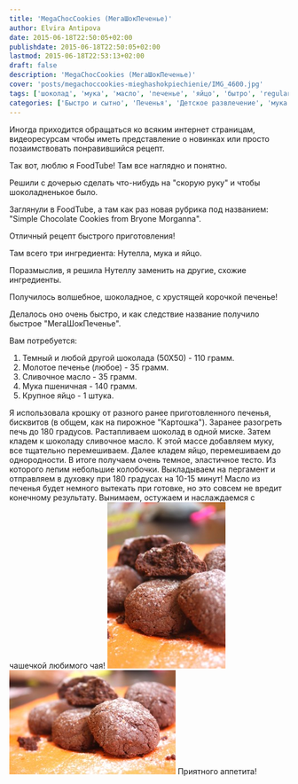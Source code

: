 ```yaml
---
title: 'MegaChocCookies (МегаШокПеченье)'
author: Elvira Antipova
date: 2015-06-18T22:50:05+02:00
publishdate: 2015-06-18T22:50:05+02:00
lastmod: 2015-06-18T22:53:13+02:00
draft: false
description: 'MegaChocCookies (МегаШокПеченье)'
cover: 'posts/megachoccookies-mieghashokpiechienie/IMG_4600.jpg'
tags: ['шоколад', 'мука', 'масло', 'печенье', 'яйцо', 'бытро', 'regular']
categories: ['Быстро и сытно', 'Печенья', 'Детское развлечение', 'мука', 'Почти как от Джейми', 'Basic posts']
---
```



Иногда приходится обращаться ко всяким интернет страницам, видеоресурсам чтобы иметь представление о новинках или просто позаимствовать понравившийся рецепт.
 
Так вот, люблю я FoodTube! Там все наглядно и понятно.
 
Решили с дочерью сделать что-нибудь на "скорую руку" и чтобы шоколадненькое было.
 
Заглянули в FoodTube, а там как раз новая рубрика под названием: "Simple Chocolate Cookies from Bryone Morganna".
 
Отличный рецепт быстрого приготовления!
 
Там всего три ингредиента: Нутелла, мука и яйцо.
 
 Поразмыслив, я решила Нутеллу заменить на другие, схожие ингредиенты.
 
Получилось волшебное, шоколадное, с хрустящей корочкой печенье!
 
Делалось оно очень быстро, и как следствие название получило быстрое "МегаШокПеченье".
 
Вам потребуется:
 
1. Темный и любой другой шоколада (50Х50) - 110 грамм.
1. Молотое печенье (любое) - 35 грамм.
1. Сливочное масло - 35 грамм.
1. Мука пшеничная - 140 грамм.
1. Крупное яйцо - 1 штука.

 Я использовала крошку от разного ранее приготовленного печенья, бисквитов (в общем, как на пирожное "Картошка"). Заранее разогреть печь до 180 градусов. Растапливаем шоколад в одной миске. Затем кладем к шоколаду сливочное масло. К этой массе добавляем муку, все тщательно перемешиваем. Далее кладем яйцо, перемешиваем до однородности. В итоге получаем очень темное, эластичное тесто. Из которого лепим небольшие колобочки. Выкладываем на пергамент и отправляем в духовку при 180 градусах на 10-15 минут! Масло из печенья будет немного вытекать при готовке, но это совсем не вредит конечному результату. Вынимаем, остужаем и наслаждаемся с чашечкой любимого чая! [![IMG_4594](IMG_4594-213x300.jpg)](IMG_4594.jpg) [![IMG_4591](IMG_4591-300x188.jpg)](IMG_4591.jpg) Приятного аппетита! 
